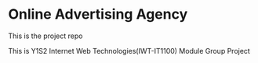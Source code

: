 # Online Advertising Agency
 This is the project repo
<p>This is Y1S2  Internet Web Technologies(IWT-IT1100) Module Group Project</p>
